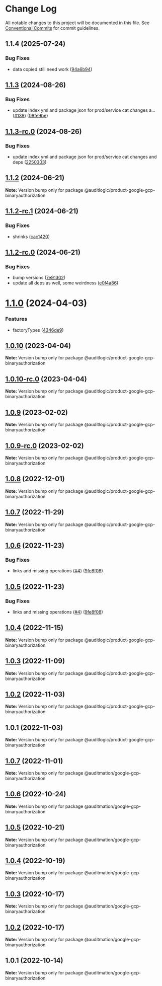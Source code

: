 # Change Log

All notable changes to this project will be documented in this file.
See [Conventional Commits](https://conventionalcommits.org) for commit guidelines.

## 1.1.4 (2025-07-24)


### Bug Fixes

* data copied still need work ([94a6b94](https://github.com/zerobias-org/product/commit/94a6b942fb0516367548599d739529536132755a))





## [1.1.3](https://github.com/auditlogic/product/compare/@auditlogic/product-google-gcp-binaryauthorization@1.1.2...@auditlogic/product-google-gcp-binaryauthorization@1.1.3) (2024-08-26)


### Bug Fixes

* update index yml and package json for prod/service cat changes a… ([#138](https://github.com/auditlogic/product/issues/138)) ([08fe9be](https://github.com/auditlogic/product/commit/08fe9beb1c8457462a19bc69caa02e6212d97e1a))





## [1.1.3-rc.0](https://github.com/auditlogic/product/compare/@auditlogic/product-google-gcp-binaryauthorization@1.1.2...@auditlogic/product-google-gcp-binaryauthorization@1.1.3-rc.0) (2024-08-26)


### Bug Fixes

* update index yml and package json for prod/service cat changes and deps ([2250303](https://github.com/auditlogic/product/commit/225030363a363608240135b7ebed386b28f01e4b))





## [1.1.2](https://github.com/auditlogic/product/compare/@auditlogic/product-google-gcp-binaryauthorization@1.1.2-rc.1...@auditlogic/product-google-gcp-binaryauthorization@1.1.2) (2024-06-21)

**Note:** Version bump only for package @auditlogic/product-google-gcp-binaryauthorization





## [1.1.2-rc.1](https://github.com/auditlogic/product/compare/@auditlogic/product-google-gcp-binaryauthorization@1.1.2-rc.0...@auditlogic/product-google-gcp-binaryauthorization@1.1.2-rc.1) (2024-06-21)


### Bug Fixes

* shrinks ([cac1420](https://github.com/auditlogic/product/commit/cac14200fefcd8183ab69fe89a47bd3f70f563e9))





## [1.1.2-rc.0](https://github.com/auditlogic/product/compare/@auditlogic/product-google-gcp-binaryauthorization@1.1.0...@auditlogic/product-google-gcp-binaryauthorization@1.1.2-rc.0) (2024-06-21)


### Bug Fixes

* bump versions ([7e91302](https://github.com/auditlogic/product/commit/7e913023b8b312150ed7762c32fbbe616be71de5))
* update all deps as well, some weirdness ([e0f4a86](https://github.com/auditlogic/product/commit/e0f4a864714e2d3de6bbf3da014d5312fe53be2f))





# [1.1.0](https://github.com/auditlogic/product/compare/@auditlogic/product-google-gcp-binaryauthorization@1.0.10...@auditlogic/product-google-gcp-binaryauthorization@1.1.0) (2024-04-03)


### Features

* factoryTypes ([4346de9](https://github.com/auditlogic/product/commit/4346de92693aee892fccf725338ffc7b80ab182b))





## [1.0.10](https://github.com/auditlogic/product/compare/@auditlogic/product-google-gcp-binaryauthorization@1.0.9...@auditlogic/product-google-gcp-binaryauthorization@1.0.10) (2023-04-04)

**Note:** Version bump only for package @auditlogic/product-google-gcp-binaryauthorization





## [1.0.10-rc.0](https://github.com/auditlogic/product/compare/@auditlogic/product-google-gcp-binaryauthorization@1.0.9...@auditlogic/product-google-gcp-binaryauthorization@1.0.10-rc.0) (2023-04-04)

**Note:** Version bump only for package @auditlogic/product-google-gcp-binaryauthorization





## [1.0.9](https://github.com/auditlogic/product/compare/@auditlogic/product-google-gcp-binaryauthorization@1.0.8...@auditlogic/product-google-gcp-binaryauthorization@1.0.9) (2023-02-02)

**Note:** Version bump only for package @auditlogic/product-google-gcp-binaryauthorization





## [1.0.9-rc.0](https://github.com/auditlogic/product/compare/@auditlogic/product-google-gcp-binaryauthorization@1.0.8...@auditlogic/product-google-gcp-binaryauthorization@1.0.9-rc.0) (2023-02-02)

**Note:** Version bump only for package @auditlogic/product-google-gcp-binaryauthorization





## [1.0.8](https://github.com/auditlogic/product/compare/@auditlogic/product-google-gcp-binaryauthorization@1.0.7...@auditlogic/product-google-gcp-binaryauthorization@1.0.8) (2022-12-01)

**Note:** Version bump only for package @auditlogic/product-google-gcp-binaryauthorization





## [1.0.7](https://github.com/auditlogic/product/compare/@auditlogic/product-google-gcp-binaryauthorization@1.0.6...@auditlogic/product-google-gcp-binaryauthorization@1.0.7) (2022-11-29)

**Note:** Version bump only for package @auditlogic/product-google-gcp-binaryauthorization





## [1.0.6](https://github.com/auditlogic/product/compare/@auditlogic/product-google-gcp-binaryauthorization@1.0.4...@auditlogic/product-google-gcp-binaryauthorization@1.0.6) (2022-11-23)


### Bug Fixes

* links and missing operations ([#4](https://github.com/auditlogic/product/issues/4)) ([9fe8f08](https://github.com/auditlogic/product/commit/9fe8f08fe7c57fdb79f991ac35bd6ac2e7dcad38))





## [1.0.5](https://github.com/auditlogic/product/compare/@auditlogic/product-google-gcp-binaryauthorization@1.0.4...@auditlogic/product-google-gcp-binaryauthorization@1.0.5) (2022-11-23)


### Bug Fixes

* links and missing operations ([#4](https://github.com/auditlogic/product/issues/4)) ([9fe8f08](https://github.com/auditlogic/product/commit/9fe8f08fe7c57fdb79f991ac35bd6ac2e7dcad38))





## [1.0.4](https://github.com/auditlogic/product/compare/@auditlogic/product-google-gcp-binaryauthorization@1.0.3...@auditlogic/product-google-gcp-binaryauthorization@1.0.4) (2022-11-15)

**Note:** Version bump only for package @auditlogic/product-google-gcp-binaryauthorization





## [1.0.3](https://github.com/auditlogic/product/compare/@auditlogic/product-google-gcp-binaryauthorization@1.0.2...@auditlogic/product-google-gcp-binaryauthorization@1.0.3) (2022-11-09)

**Note:** Version bump only for package @auditlogic/product-google-gcp-binaryauthorization





## [1.0.2](https://github.com/auditlogic/product/compare/@auditlogic/product-google-gcp-binaryauthorization@1.0.1...@auditlogic/product-google-gcp-binaryauthorization@1.0.2) (2022-11-03)

**Note:** Version bump only for package @auditlogic/product-google-gcp-binaryauthorization





## 1.0.1 (2022-11-03)

**Note:** Version bump only for package @auditlogic/product-google-gcp-binaryauthorization





## [1.0.7](https://github.com/auditmation/store-content/compare/@auditmation/google-gcp-binaryauthorization@1.0.6...@auditmation/google-gcp-binaryauthorization@1.0.7) (2022-11-01)

**Note:** Version bump only for package @auditmation/google-gcp-binaryauthorization





## [1.0.6](https://github.com/auditmation/store-content/compare/@auditmation/google-gcp-binaryauthorization@1.0.5...@auditmation/google-gcp-binaryauthorization@1.0.6) (2022-10-24)

**Note:** Version bump only for package @auditmation/google-gcp-binaryauthorization





## [1.0.5](https://github.com/auditmation/store-content/compare/@auditmation/google-gcp-binaryauthorization@1.0.4...@auditmation/google-gcp-binaryauthorization@1.0.5) (2022-10-21)

**Note:** Version bump only for package @auditmation/google-gcp-binaryauthorization





## [1.0.4](https://github.com/auditmation/store-content/compare/@auditmation/google-gcp-binaryauthorization@1.0.3...@auditmation/google-gcp-binaryauthorization@1.0.4) (2022-10-19)

**Note:** Version bump only for package @auditmation/google-gcp-binaryauthorization





## [1.0.3](https://github.com/auditmation/store-content/compare/@auditmation/google-gcp-binaryauthorization@1.0.2...@auditmation/google-gcp-binaryauthorization@1.0.3) (2022-10-17)

**Note:** Version bump only for package @auditmation/google-gcp-binaryauthorization





## [1.0.2](https://github.com/auditmation/store-content/compare/@auditmation/google-gcp-binaryauthorization@1.0.1...@auditmation/google-gcp-binaryauthorization@1.0.2) (2022-10-17)

**Note:** Version bump only for package @auditmation/google-gcp-binaryauthorization





## 1.0.1 (2022-10-14)

**Note:** Version bump only for package @auditmation/google-gcp-binaryauthorization
